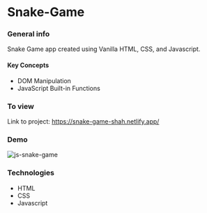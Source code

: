 # Snake-Game


### General info

Snake Game app created using Vanilla HTML, CSS, and Javascript.

#### Key Concepts
- DOM Manipulation
- JavaScript Built-in Functions

### To view
Link to project: https://snake-game-shah.netlify.app/

### Demo
![js-snake-game](https://media.giphy.com/media/AgQPWuRLsgQ9hl5ePL/giphy.gif)

### Technologies

- HTML
- CSS
- Javascript
